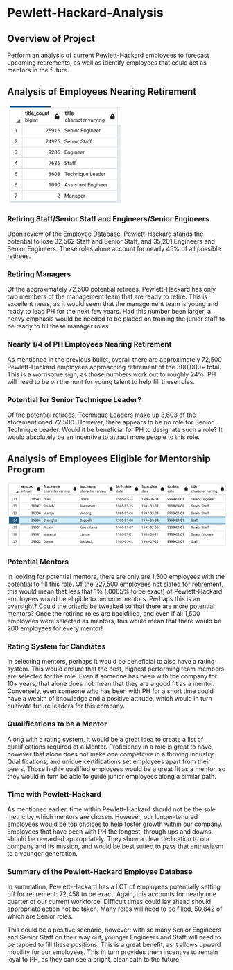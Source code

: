# Pewlett-Hackard-Analysis

## Overview of Project
Perform an analysis of current Pewlett-Hackard employees to forecast upcoming retirements, as well as identify employees that could act as mentors in the future.

## Analysis of Employees Nearing Retirement
![Retiring_Titles](https://github.com/michael999999999/Pewlett-Hackard-Analysis/blob/main/Data/retiring_titles.png)

### Retiring Staff/Senior Staff and Engineers/Senior Engineers
Upon review of the Employee Database, Pewlett-Hackard stands the potential to lose 32,562 Staff and Senior Staff, and 35,201 Engineers and Senior Engineers. These roles alone account for nearly 45% of all possible retirees.

### Retiring Managers
Of the approximately 72,500 potential retirees, Pewlett-Hackard has only two members of the management team that are ready to retire. This is excellent news, as it would seem that the management team is young and ready to lead PH for the next few years. Had this number been larger, a heavy emphasis would be needed to be placed on training the junior staff to be ready to fill these manager roles.

### Nearly 1/4 of PH Employees Nearing Retirement
As mentioned in the previous bullet, overall there are approximately 72,500 Pewlett-Hackard employees approaching retirement of the 300,000+ total. This is a worrisome sign, as those numbers work out to roughly 24%. PH will need to be on the hunt for young talent to help fill these roles.

### Potential for Senior Technique Leader?
Of the potential retirees, Technique Leaders make up 3,603 of the aforementioned 72,500. However, there appears to be no role for Senior Technique Leader. Would it be beneficial for PH to designate such a role? It would absolutely be an incentive to attract more people to this role.

## Analysis of Employees Eligible for Mentorship Program
![Mentorship_Eligibility](https://github.com/michael999999999/Pewlett-Hackard-Analysis/blob/main/Data/mentorship_eligibility.png)

### Potential Mentors
In looking for potential mentors, there are only are 1,500 employees with the potential to fill this role. Of the 227,500 employees not slated for retirement, this would mean that less that 1% (.0065% to be exact) of Pewlett-Hackard employees would be eligible to become mentors. Perhaps this is an oversight? Could the criteria be tweaked so that there are more potential mentors? Once the retiring roles are backfilled, and even if all 1,500 employees were selected as mentors, this would mean that there would be 200 employees for every mentor!

### Rating System for Candiates
In selecting mentors, perhaps it would be beneficial to also have a rating system. This would ensure that the best, highest performing team members are selected for the role. Even if someone has been with the company for 10+ years, that alone does not mean that they are a good fit as a mentor. Conversely, even someone who has been with PH for a short time could have a wealth of knowledge and a positive attitude, which would in turn cultivate future leaders for this company.

### Qualifications to be a Mentor
Along with a rating system, it would be a great idea to create a list of qualifications required of a Mentor. Proficiency in a role is great to have, however that alone does not make one competitive in a thriving industry. Qualifications, and unique certifications set employees apart from their peers. Those highly qualified employees would be a great fit as a mentor, so they would in turn be able to guide junior employees along a similar path.

### Time with Pewlett-Hackard
As mentioned earlier, time within Pewlett-Hackard should not be the sole metric by which mentors are chosen. However, our longer-tenured employees would be top choices to help foster growth within our company. Employees that have been with PH the longest, through ups and downs, should be rewarded appropriately. They show a clear dedication to our company and its mission, and would be best suited to pass that enthusiasm to a younger generation.

### Summary of the Pewlett-Hackard Employee Database
In summation, Pewlett-Hackard has a LOT of employees potentially setting off for retirement: 72,458 to be exact. Again, this accounts for nearly one quarter of our current workforce. Difficult times could lay ahead should appropriate action not be taken. Many roles will need to be filled, 50,842 of which are Senior roles.

This could be a positive scenario, however: with so many Senior Engineers and Senior Staff on their way out, younger Engineers and Staff will need to be tapped to fill these positions. This is a great benefit, as it allows upward mobility for our employees. This in turn provides them incentive to remain loyal to PH, as they can see a bright, clear path to the future. 
